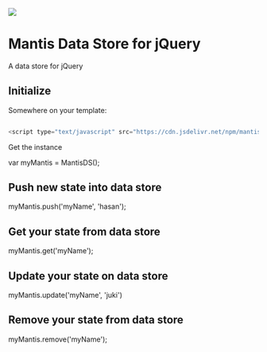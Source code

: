 [![](https://data.jsdelivr.com/v1/package/npm/mantis-data-store/badge)](https://www.jsdelivr.com/package/npm/mantis-data-store)

# Mantis Data Store for jQuery

A data store for jQuery

## Initialize

Somewhere on your template:

```javascript

<script type="text/javascript" src="https://cdn.jsdelivr.net/npm/mantis-data-store@0.1.3/lib/index.min.js"></script>

```

Get the instance

var myMantis = MantisDS();

## Push new state into data store

myMantis.push('myName', 'hasan');

## Get your state from data store

myMantis.get('myName');

## Update your state on data store

myMantis.update('myName', 'juki')

## Remove your state from data store

myMantis.remove('myName');
